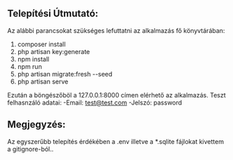 ## Telepítési Útmutató:

Az alábbi parancsokat szükséges lefuttatni az alkalmazás fő könyvtárában:

1. composer install
2. php artisan key:generate
3. npm install
4. npm run
5. php artisan migrate:fresh --seed
6. php artisan serve

Ezután a böngészőböl a 127.0.0.1:8000 címen elérhető az alkalmazás.
Teszt felhasnzáló adatai:
-Email: test@test.com
-Jelszó: password

## Megjegyzés:
Az egyszerűbb telepítés érdékében a .env illetve a *.sqlite fájlokat kivettem a gitignore-ból..

